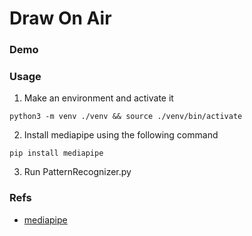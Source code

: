 # Draw On Air
### Demo
### Usage 
1. Make an environment and activate it
```
python3 -m venv ./venv && source ./venv/bin/activate
```
2. Install mediapipe using the following command
```
pip install mediapipe
``` 
3. Run PatternRecognizer.py
### Refs
- [mediapipe](https://google.github.io/mediapipe/)